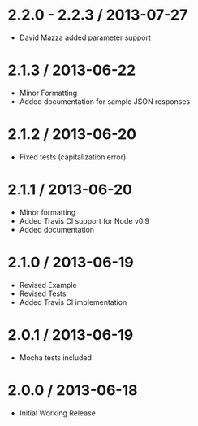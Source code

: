 2.2.0 - 2.2.3 / 2013-07-27
==========================

 * David Mazza added parameter support

2.1.3 / 2013-06-22
==================

 * Minor Formatting
 * Added documentation for sample JSON responses

2.1.2 / 2013-06-20
==================

 * Fixed tests (capitalization error)

2.1.1 / 2013-06-20
==================

 * Minor formatting
 * Added Travis CI support for Node v0.9
 * Added documentation

2.1.0 / 2013-06-19
==================

 * Revised Example
 * Revised Tests
 * Added Travis CI implementation

2.0.1 / 2013-06-19 
==================

 * Mocha tests included

2.0.0 / 2013-06-18 
==================

 * Initial Working Release
